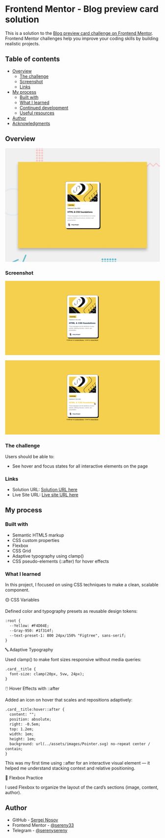 # Frontend Mentor - Blog preview card solution

This is a solution to the [Blog preview card challenge on Frontend Mentor](https://www.frontendmentor.io/challenges/blog-preview-card-ckPaj01IcS). Frontend Mentor challenges help you improve your coding skills by building realistic projects. 

## Table of contents

- [Overview](#overview)
  - [The challenge](#the-challenge)
  - [Screenshot](#screenshot)
  - [Links](#links)
- [My process](#my-process)
  - [Built with](#built-with)
  - [What I learned](#what-i-learned)
  - [Continued development](#continued-development)
  - [Useful resources](#useful-resources)
- [Author](#author)
- [Acknowledgments](#acknowledgments)


## Overview

![Design preview for the Blog preview card challenge](./preview.jpg)

### Screenshot

![A screenshot of my solution.](./assets/images/solution.png)

![A screenshot of my solution.](./assets/images/solution__hover.png)

### The challenge

Users should be able to:

- See hover and focus states for all interactive elements on the page

### Links

- Solution URL: [Solution URL here](https://github.com/sereny33/blog-preview-card-main)
- Live Site URL: [Live site URL here](https://sereny33.github.io/blog-preview-card-main/)

## My process

### Built with

- Semantic HTML5 markup
- CSS custom properties
- Flexbox
- CSS Grid
- Adaptive typography using clamp()
- CSS pseudo-elements (::after) for hover effects

### What I learned

In this project, I focused on using CSS techniques to make a clean, scalable component.

🟡 CSS Variables

Defined color and typography presets as reusable design tokens:

```
:root {
  --Yellow: #F4D04E;
  --Gray-950: #1f314f;
  --text-preset-1: 800 24px/150% "Figtree", sans-serif;
}
```

🔤 Adaptive Typography

Used clamp() to make font sizes responsive without media queries:
```
.card__title {
  font-size: clamp(20px, 5vw, 24px);
}
```

🖱️ Hover Effects with ::after

Added an icon on hover that scales and repositions adaptively:

```
.card__title:hover::after {
  content: "";
  position: absolute;
  right: -0.5em;
  top: 1.2em;
  width: 1em;
  height: 1em;
  background: url(../assets/images/Pointer.svg) no-repeat center / contain;
}
```

This was my first time using ::after for an interactive visual element — it helped me understand stacking context and relative positioning.

🧠 Flexbox Practice

I used Flexbox to organize the layout of the card’s sections (image, content, author).

## Author

- GitHub - [Sergei Nosov](https://github.com/sereny33/)
- Frontend Mentor - [@sereny33](https://www.frontendmentor.io/profile/sereny33)
- Telegram - [@serenysereny](https://t.me/serenysereny)
